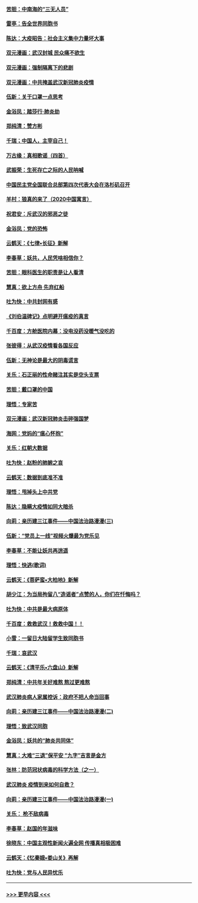#### [苦胆：中南海的“三无人员”](../pages/nsc993/n11862997.md?t=02122222) 
#### [雷亭：告全世界同胞书](../pages/nsc993/n11862572.md?t=02122222) 
#### [陈达：大疫昭告：社会主义集中力量坏大事](../pages/nsc993/n11859419.md?t=02122222) 
#### [双元漫画：武汉封城 民众痛不欲生](../pages/nsc993/n11859287.md?t=02122222) 
#### [双元漫画：强制隔离下的悲剧](../pages/nsc993/n11859244.md?t=02122222) 
#### [双元漫画：中共掩盖武汉新冠肺炎疫情](../pages/nsc993/n11858249.md?t=02122222) 
#### [伍新：关于口罩一点思考](../pages/nsc993/n11859195.md?t=02122222) 
#### [金浴凤：踏莎行‧肺炎劫](../pages/nsc993/n11858227.md?t=02122222) 
#### [郑纯清：赞方彬](../pages/nsc993/n11856803.md?t=02122222) 
#### [千瑞；中国人，主宰自己！](../pages/nsc993/n11856793.md?t=02122222) 
#### [万古缘：真相歌谣（四首）](../pages/nsc993/n11856263.md?t=02122222) 
#### [武振荣：生死存亡之际的人民呐喊](../pages/nsc993/n11856256.md?t=02122222) 
#### [中国民主党全国联合总部第四次代表大会在洛杉矶召开](../pages/nsc993/n11856344.md?t=02122222) 
#### [羊村：狼真的来了（2020中国寓言）](../pages/nsc993/n11856229.md?t=02122222) 
#### [祝君安：斥武汉的邪恶之徒](../pages/nsc993/n11855861.md?t=02122222) 
#### [金浴凤：党的恐怖](../pages/nsc993/n11855849.md?t=02122222) 
#### [云鹤天：《七律▪长征》新解](../pages/nsc993/n11855479.md?t=02122222) 
#### [李春草：妖共，人民凭啥相信你？](../pages/nsc993/n11855196.md?t=02122222) 
#### [苦胆：眼科医生的职责是让人看清](../pages/nsc993/n11853840.md?t=02122222) 
#### [慧真：欲上方舟 先弃红船](../pages/nsc993/n11853483.md?t=02122222) 
#### [吐为快：中共封网有感](../pages/nsc993/n11852575.md?t=02122222) 
#### [《刘伯温碑记》点明避开瘟疫的真言](../pages/nsc993/n11852128.md?t=02122222) 
#### [千百度：方舱医院内幕：没电没药没暖气没吃的](../pages/nsc993/n11850211.md?t=02122222) 
#### [张彼得：从武汉疫情看各国反应](../pages/nsc993/n11850102.md?t=02122222) 
#### [伍新：无神论是最大的阴毒谎言](../pages/nsc993/n11846129.md?t=02122222) 
#### [关乐：石正丽的性命赌注其实是空头支票](../pages/nsc993/n11846109.md?t=02122222) 
#### [苦胆：戴口罩的中国](../pages/nsc993/n11845576.md?t=02122222) 
#### [理悟：专家苦](../pages/nsc993/n11845564.md?t=02122222) 
#### [双元漫画：武汉新冠肺炎击碎强国梦](../pages/nsc993/n11843320.md?t=02122222) 
#### [海网：党妈的“瘟心怀抱”](../pages/nsc993/n11840740.md?t=02122222) 
#### [关乐：红朝大数据](../pages/nsc993/n11840675.md?t=02122222) 
#### [吐为快：赵粉的肺腑之哀](../pages/nsc993/n11840618.md?t=02122222) 
#### [云鹤天：数据到底准不准](../pages/nsc993/n11840325.md?t=02122222) 
#### [理悟：甩掉头上中共党](../pages/nsc993/n11838826.md?t=02122222) 
#### [陈达：隐瞒大疫情如同大暗杀](../pages/nsc993/n11838771.md?t=02122222) 
#### [向莉：亲历建三江事件——中国法治路漫漫(三)](../pages/nsc993/n11831825.md?t=02122222) 
#### [伍新：“党员上一线”视频火爆最为党乐见](../pages/nsc993/n11838200.md?t=02122222) 
#### [李春草：不能让妖共再逍遥](../pages/nsc993/n11838102.md?t=02122222) 
#### [理悟：快逃(歌词)](../pages/nsc993/n11838083.md?t=02122222) 
#### [云鹤天：《菩萨蛮▪大柏地》新解](../pages/nsc993/n11838059.md?t=02122222) 
#### [胡少江：为当局拘留八“造谣者”点赞的人，你们在忏悔吗？](../pages/nsc993/n11836801.md?t=02122222) 
#### [吐为快：中共是最大病原体](../pages/nsc993/n11836748.md?t=02122222) 
#### [千百度：救救武汉！救救中国！！](../pages/nsc993/n11836145.md?t=02122222) 
#### [小雪：一留日大陆留学生致同胞书](../pages/nsc993/n11834624.md?t=02122222) 
#### [千瑞：哀武汉](../pages/nsc993/n11833647.md?t=02122222) 
#### [云鹤天：《清平乐▪六盘山》新解](../pages/nsc993/n11833611.md?t=02122222) 
#### [郑纯清：中共年关好难熬 熬过更难熬](../pages/nsc993/n11833489.md?t=02122222) 
#### [武汉肺炎病人家属控诉：政府不把人命当回事](../pages/nsc993/n11833205.md?t=02122222) 
#### [向莉：亲历建三江事件——中国法治路漫漫(二)](../pages/nsc993/n11829102.md?t=02122222) 
#### [理悟：致武汉同胞](../pages/nsc993/n11831522.md?t=02122222) 
#### [金浴凤：妖共的“肺炎共同体”](../pages/nsc993/n11829448.md?t=02122222) 
#### [慧真：大难“三退”保平安 “九字”吉言是金方](../pages/nsc993/n11829501.md?t=02122222) 
#### [张林：防范冠状病毒的科学方法（之一）](../pages/nsc993/n11828618.md?t=02122222) 
#### [武汉肺炎 疫情到来如何自救？](../pages/nsc993/n11827632.md?t=02122222) 
#### [向莉：亲历建三江事件——中国法治路漫漫(一)](../pages/nsc993/n11827190.md?t=02122222) 
#### [关乐： 枪不敌病毒](../pages/nsc993/n11826746.md?t=02122222) 
#### [李春草：赵国的年滋味](../pages/nsc993/n11826321.md?t=02122222) 
#### [徐晓东：中国主观性新闻火遍全网 传播真相极困难](../pages/nsc993/n11826508.md?t=02122222) 
#### [云鹤天：《忆秦娥▪娄山关》再解](../pages/nsc993/n11824682.md?t=02122222) 
#### [吐为快：党与人民异忧乐](../pages/nsc993/n11824660.md?t=02122222) 

----
#### [ >>> 更早内容 <<< ](../indexes/nsc993-earlier.md)
